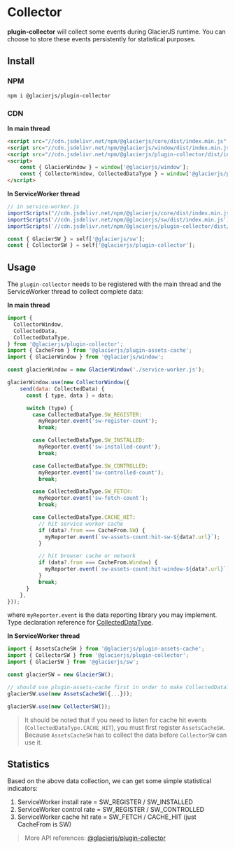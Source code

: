 # Collector

**plugin-collector** will collect some events during GlacierJS runtime.
You can choose to store these events persistently for statistical purposes.

## Install

### NPM

```shell
npm i @glacierjs/plugin-collector
```

### CDN

**In main thread**

```html
<script src="//cdn.jsdelivr.net/npm/@glacierjs/core/dist/index.min.js" ></script>
<script src="//cdn.jsdelivr.net/npm/@glacierjs/window/dist/index.min.js" ></script>
<script src="//cdn.jsdelivr.net/npm/@glacierjs/plugin-collector/dist/index.min.js" ></script>
<script>
    const { GlacierWindow } = window['@glacierjs/window'];
    const { CollectorWindow, CollectedDataType } = window['@glacierjs/plugin-collector'];
</script>
```

**In ServiceWorker thread**

```javascript
// in service-worker.js
importScripts("//cdn.jsdelivr.net/npm/@glacierjs/core/dist/index.min.js");
importScripts('//cdn.jsdelivr.net/npm/@glacierjs/sw/dist/index.min.js');
importScripts('//cdn.jsdelivr.net/npm/@glacierjs/plugin-collector/dist/index.min.js');

const { GlacierSW } = self['@glacierjs/sw'];
const { CollectorSW } = self['@glacierjs/plugin-collector'];
```

## Usage

The `plugin-collector` needs to be registered with the main thread and the ServiceWorker thread to collect complete data:

**In main thread**

```javascript
import {
  CollectorWindow,
  CollectedData,
  CollectedDataType,
} from '@glacierjs/plugin-collector';
import { CacheFrom } from '@glacierjs/plugin-assets-cache';
import { GlacierWindow } from '@glacierjs/window';

const glacierWindow = new GlacierWindow('./service-worker.js');

glacierWindow.use(new CollectorWindow({
    send(data: CollectedData) {
      const { type, data } = data;

      switch (type) {
        case CollectedDataType.SW_REGISTER:
          myReporter.event('sw-register-count');
          break;

        case CollectedDataType.SW_INSTALLED:
          myReporter.event('sw-installed-count');
          break;

        case CollectedDataType.SW_CONTROLLED:
          myReporter.event('sw-controlled-count');
          break;

        case CollectedDataType.SW_FETCH:
          myReporter.event('sw-fetch-count');
          break;

        case CollectedDataType.CACHE_HIT:
          // hit service worker cache
          if (data?.from === CacheFrom.SW) {
            myReporter.event(`sw-assets-count:hit-sw-${data?.url}`);
          }

          // hit browser cache or network
          if (data?.from === CacheFrom.Window) {
            myReporter.event(`sw-assets-count:hit-window-${data?.url}`);
          }
          break;
      }
    },
}));
```

where `myReporter.event` is the data reporting library you may implement.    
Type declaration reference for [CollectedDataType](https://jerryc8080.github.io/GlacierJS/api/enums/plugin_collector_src.CollectedDataType.html).

**In ServiceWorker thread**

```javascript
import { AssetsCacheSW } from '@glacierjs/plugin-assets-cache';
import { CollectorSW } from '@glacierjs/plugin-collector';
import { GlacierSW } from '@glacierjs/sw';

const glacierSW = new GlacierSW();

// should use plugin-assets-cache first in order to make CollectedDataType.CACHE_HIT work.
glacierSW.use(new AssetsCacheSW({...}));

glacierSW.use(new CollectorSW());
```

> It should be noted that if you need to listen for cache hit events (`CollectedDataType.CACHE_HIT`), you must first register `AssetsCacheSW`.
Because `AssetsCacheSW` has to collect the data before `CollectorSW` can use it.

## Statistics

Based on the above data collection, we can get some simple statistical indicators:

1. ServiceWorker install rate = SW_REGISTER / SW_INSTALLED
2. ServiceWorker control rate = SW_REGISTER / SW_CONTROLLED
3. ServiceWorker cache hit rate = SW_FETCH / CACHE_HIT (just CacheFrom is SW)

> More API references: [@glacierjs/plugin-collector](https://jerryc8080.github.io/GlacierJS/api/modules/plugin_collector_src.html)
